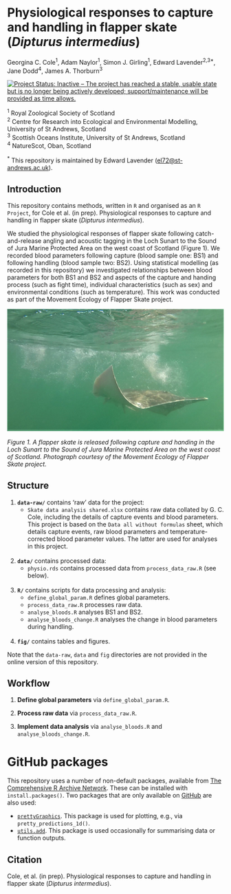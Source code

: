 Physiological responses to capture and handling in flapper skate
(*Dipturus intermedius*)
================
Georgina C. Cole<sup>1</sup>, Adam Naylor<sup>1</sup>, Simon J.
Girling<sup>1</sup>, Edward Lavender<sup>2,3\*</sup>, Jane
Dodd<sup>4</sup>, James A. Thorburn<sup>3</sup>

[![Project Status: Inactive – The project has reached a stable, usable
state but is no longer being actively developed; support/maintenance
will be provided as time
allows.](https://www.repostatus.org/badges/latest/inactive.svg)](https://www.repostatus.org/#inactive)

<sup>1</sup> Royal Zoological Society of Scotland  
<sup>2</sup> Centre for Research into Ecological and Environmental
Modelling, University of St Andrews, Scotland  
<sup>3</sup> Scottish Oceans Institute, University of St Andrews,
Scotland  
<sup>4</sup> NatureScot, Oban, Scotland

<sup>\*</sup> This repository is maintained by Edward Lavender
(<el72@st-andrews.ac.uk>).

## Introduction

This repository contains methods, written in `R` and organised as an `R
Project`, for Cole et al. (in prep). Physiological responses to capture
and handling in flapper skate (*Dipturus intermedius*).

We studied the physiological responses of flapper skate following
catch-and-release angling and acoustic tagging in the Loch Sunart to the
Sound of Jura Marine Protected Area on the west coast of Scotland
(Figure 1). We recorded blood parameters following capture (blood sample
one: BS1) and following handling (blood sample two: BS2). Using
statistical modelling (as recorded in this repository) we investigated
relationships between blood parameters for both BS1 and BS2 and aspects
of the capture and handing process (such as fight time), individual
characteristics (such as sex) and environmental conditions (such as
temperature). This work was conducted as part of the Movement Ecology of
Flapper Skate project.

<img src="README.jpg"/>

*Figure 1. A flapper skate is released following capture and handing in
the Loch Sunart to the Sound of Jura Marine Protected Area on the west
coast of Scotland. Photograph courtesy of the Movement Ecology of
Flapper Skate project.*

## Structure

1.  **`data-raw/`** contains ‘raw’ data for the project:
      - `Skate data analysis shared.xlsx` contains raw data collated by
        G. C. Cole, including the details of capture events and blood
        parameters. This project is based on the `Data all without
        formulas` sheet, which details capture events, raw blood
        parameters and temperature-corrected blood parameter values. The
        latter are used for analyses in this project. <br/><br/>
2.  **`data/`** contains processed data:
      - `physio.rds` contains processed data from `process_data_raw.R`
        (see below). <br/><br/>
3.  **`R/`** contains scripts for data processing and analysis:
      - `define_global_param.R` defines global parameters.
      - `process_data_raw.R` processes raw data.
      - `analyse_bloods.R` analyses BS1 and BS2.
      - `analyse_bloods_change.R` analyses the change in blood
        parameters during handling. <br/><br/>
4.  **`fig/`** contains tables and figures.

Note that the `data-raw`, `data` and `fig` directories are not provided
in the online version of this repository.

## Workflow

1.  **Define global parameters** via `define_global_param.R`.

2.  **Process raw data** via `process_data_raw.R`.

3.  **Implement data analysis** via `analyse_bloods.R` and
    `analyse_bloods_change.R`.

# GitHub packages

This repository uses a number of non-default packages, available from
[The Comprehensive R Archive Network](https://cran.r-project.org). These
can be installed with `install.packages()`. Two packages that are only
available on [GitHub](https://github.com/) are also used:

  - [`prettyGraphics`](https://github.com/edwardlavender/prettyGraphics).
    This package is used for plotting, e.g., via
    `pretty_predictions_1d()`.
  - [`utils.add`](https://github.com/edwardlavender/utils.add). This
    package is used occasionally for summarising data or function
    outputs.

## Citation

Cole, et al. (in prep). Physiological responses to capture and handling
in flapper skate (*Dipturus intermedius*).
